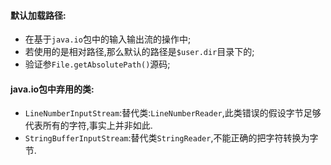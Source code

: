 #### 默认加载路径:  
- 在基于`java.io`包中的输入输出流的操作中;  
- 若使用的是相对路径,那么默认的路径是`$user.dir`目录下的;  
- 验证参`File.getAbsolutePath()`源码;  

#### java.io包中弃用的类:  
- `LineNumberInputStream`:替代类:`LineNumberReader`,此类错误的假设字节足够代表所有的字符,事实上并非如此.  
- `StringBufferInputStream`:替代类`StringReader`,不能正确的把字符转换为字节.  
